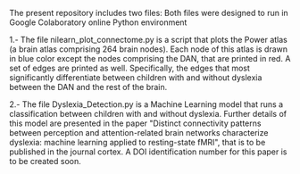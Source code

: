The present repository includes two files:
Both files were designed to run in Google Colaboratory online Python environment

1.- The file nilearn_plot_connectome.py is a script that plots the Power atlas (a brain atlas comprising 264 brain nodes). 
Each node of this atlas is drawn in blue color except the nodes comprising the DAN, that are printed in red. A set of edges are printed as well. Specifically,
the edges that most significantly differentiate between children with and without dyslexia between the DAN and the rest of the brain.
 
2.- The file Dyslexia_Detection.py is a Machine Learning model that runs a classification between children with and without dyslexia. Further details of this model are 
presented in the paper "Distinct connectivity patterns between perception and attention-related brain networks characterize dyslexia: machine learning applied to resting-state fMRI",
that is to be published in the journal cortex. A DOI identification number for this paper is to be created soon.
